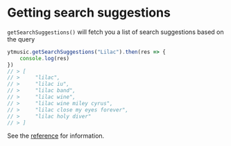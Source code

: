 # Getting search suggestions

`getSearchSuggestions()` will fetch you a list of search suggestions based on the query

```ts
ytmusic.getSearchSuggestions("Lilac").then(res => {
	console.log(res)
})
// > [
// >     "lilac",
// >     "lilac iu",
// >     "lilac band",
// >     "lilac wine",
// >     "lilac wine miley cyrus",
// >     "lilac close my eyes forever",
// >     "lilac holy diver"
// > ]
```

See the [reference](../../references/ytmusic/getSearchSuggestions.html) for information.
